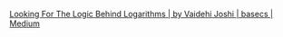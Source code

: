 
[Looking For The Logic Behind Logarithms | by Vaidehi Joshi | basecs | Medium](https://medium.com/basecs/looking-for-the-logic-behind-logarithms-9e79d7666dda)

